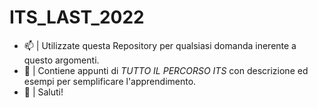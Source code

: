 # ITS_LAST_2022

- 📫 | Utilizzate questa Repository per qualsiasi domanda inerente a questo argomenti.
- 🤪 | Contiene appunti di *TUTTO IL PERCORSO ITS* con descrizione ed esempi per semplificare l'apprendimento.
- 🤟 | Saluti!
